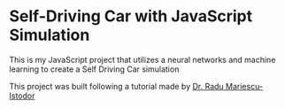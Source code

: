 # Self-Driving Car with JavaScript Simulation
This is my JavaScript project that utilizes a neural networks and machine learning to create a Self Driving Car simulation

This project was built following a tutorial made by [Dr. Radu Mariescu-Istodor](https://www.youtube.com/watch?v=Rs_rAxEsAvI&list=LL&index=4&t=3311s)
